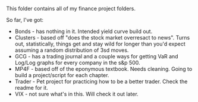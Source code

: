 This folder contains all of my finance project folders.

So far, I've got:
- Bonds - has nothing in it. Intended yield curve build out.
- Clusters - based off "does the stock market overresact to news". Turns out, statistically, things get and stay wild for longer than you'd expect assuming a random distribution of 3sd moves.
- GCG - has a trading journal and a couple ways for getting VaR and Log/Log graphs for every company in the s&p 500.
- MP4F - based off of the eponymous textbook. Needs cleaning. Going to build a project/script for each chapter.
- Trader - Pet project for practicing how to be a better trader. Check the readme for it.
- VIX - not sure what's in this. Will check it out later.
